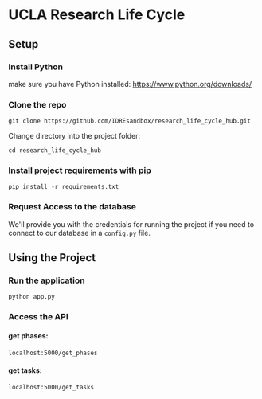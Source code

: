 # UCLA Research Life Cycle

## Setup

### Install Python
make sure you have Python installed:
https://www.python.org/downloads/

### Clone the repo
`git clone https://github.com/IDREsandbox/research_life_cycle_hub.git`

Change directory into the project folder:

`cd research_life_cycle_hub`

### Install project requirements with pip
`pip install -r requirements.txt`

### Request Access to the database
We'll provide you with the credentials for running the project if you need to connect to our database in a `config.py` file.

## Using the Project

### Run the application
`python app.py`

### Access the API
#### get phases:
`localhost:5000/get_phases`
#### get tasks:
`localhost:5000/get_tasks`
